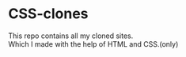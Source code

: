 # CSS-clones
This repo contains all my cloned sites.
<br>
Which I made with the help of HTML and CSS.(only)
